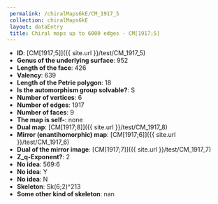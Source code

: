```yaml
--- 
 permalink: /chiralMaps6kE/CM_1917_5 
 collection: chiralMaps6kE
 layout: dataEntry
 title: Chiral maps up to 6000 edges - CM[1917;5]
---
```


- **ID**: [CM[1917;5]]({{ site.url }}/test/CM_1917_5)
- **Genus of the underlying surface**: 952
- **Length of the face**: 426
- **Valency**: 639
- **Length of the Petrie polygon**: 18
- **Is the automorphism group solvable?**: S
- **Number of vertices**: 6
- **Number of edges**: 1917
- **Number of faces**: 9
- **The map is self-**: none
- **Dual map**: [CM[1917;8]]({{ site.url }}/test/CM_1917_8)
- **Mirror (enantihomorphic) map**: [CM[1917;6]]({{ site.url }}/test/CM_1917_6)
- **Dual of the mirror image**: [CM[1917;7]]({{ site.url }}/test/CM_1917_7)
- **Z_q-Exponent?**: 2
- **No idea**:  569:6
- **No idea**: Y
- **No idea**: N
- **Skeleton**: Sk(6;2)^213
- **Some other kind of skeleton**: nan
